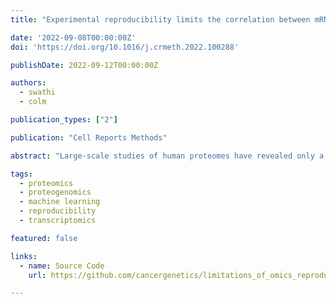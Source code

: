 ```yaml
---
title: "Experimental reproducibility limits the correlation between mRNA and protein abundances in tumour proteomic profiles"

date: '2022-09-08T00:00:00Z'
doi: 'https://doi.org/10.1016/j.crmeth.2022.100288'

publishDate: 2022-09-12T00:00:00Z

authors:
  - swathi
  - colm

publication_types: ["2"]

publication: "Cell Reports Methods"

abstract: "Large-scale studies of human proteomes have revealed only a moderate correlation between mRNA and protein abundances. It is unclear to what extent this moderate correlation reflects post-transcriptional regulation and to what extent it reflects measurement error. Here, by analyzing replicate profiles of tumors and cell lines, we show that there is considerable variation in the reproducibility of measurements of transcripts and proteins from individual genes. Proteins with more reproducible measurements tend to have a higher mRNA-protein correlation, suggesting that measurement reproducibility accounts for a substantial fraction of the unexplained variation between mRNA and protein abundances. The reproducibility of individual proteins is somewhat consistent across studies, and we exploit this to develop an aggregate reproducibility score that explains a substantial amount of the variation in mRNA-protein correlations across multiple studies. Finally, we show that pathways previously reported to have a higher-than-average mRNA-protein correlation may simply contain members that can be more reproducibly quantified."

tags:
  - proteomics
  - proteogenomics
  - machine learning
  - reproducibility
  - transcriptomics

featured: false

links:
  - name: Source Code
    url: https://github.com/cancergenetics/limitations_of_omics_reproducibility

---
```


